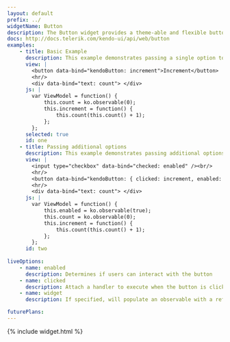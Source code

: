 ```yaml
---
layout: default
prefix: ../
widgetName: Button
description: The Button widget provides a theme-able and flexible button
docs: http://docs.telerik.com/kendo-ui/api/web/button
examples:
    - title: Basic Example
      description: This example demonstrates passing a single option to bind against the value of the Button widget.
      view: |
        <button data-bind="kendoButton: increment">Increment</button>
        <hr/>
        <div data-bind="text: count"> </div>
      js: |
        var ViewModel = function() {
            this.count = ko.observable(0);
            this.increment = function() {
                this.count(this.count() + 1);
            };
        };
      selected: true
      id: one
    - title: Passing additional options
      description: This example demonstrates passing additional options in the data-bind attribute with *clicked* now being explicitly specified.
      view: |
        <input type="checkbox" data-bind="checked: enabled" /><br/>
        <hr/>
        <button data-bind="kendoButton: { clicked: increment, enabled: enabled }">Increment</button>
        <hr/>
        <div data-bind="text: count"> </div>
      js: |
        var ViewModel = function() {
            this.enabled = ko.observable(true);
            this.count = ko.observable(0);
            this.increment = function() {
                this.count(this.count() + 1);
            };
        };
      id: two
      
liveOptions:
    - name: enabled
      description: Determines if users can interact with the button
    - name: clicked
      description: Attach a handler to execute when the button is clicked
    - name: widget
      description: If specified, will populate an observable with a reference to the actual widget

futurePlans:
---
```


{% include widget.html %}
